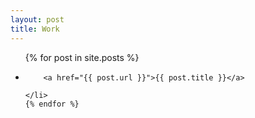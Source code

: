 ```yaml
---
layout: post
title: Work
---
```



<ul>
	{% for post in site.posts %}
	<li>

		<a href="{{ post.url }}">{{ post.title }}</a>

	</li>
	{% endfor %}
</ul>